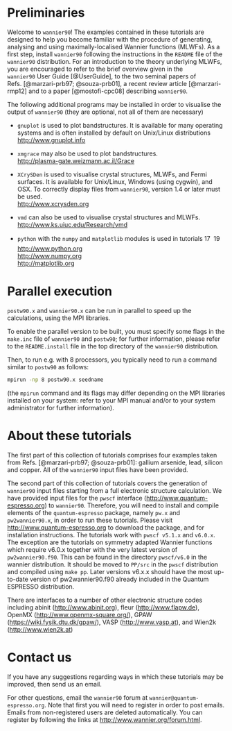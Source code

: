 # Preliminaries

Welcome to `wannier90`! The examples contained in these tutorials are
designed to help you become familiar with the procedure of generating,
analysing and using maximally-localised Wannier functions (MLWFs). As a
first step, install `wannier90` following the instructions in the
`README` file of the `wannier90` distribution. For an introduction to
the theory underlying MLWFs, you are encouraged to refer to the brief
overview given in the `wannier90` User Guide [@UserGuide], to the two
seminal papers of Refs. [@marzari-prb97; @souza-prb01], a recent review
article [@marzari-rmp12] and to a paper [@mostofi-cpc08] describing
`wannier90`.

The following additional programs may be installed in order to visualise
the output of `wannier90` (they are optional, not all of them are
necessary)

- `gnuplot` is used to plot bandstructures. It is available for many
    operating systems and is often installed by default on Unix/Linux
    distributions <br>
    <http://www.gnuplot.info>

- `xmgrace` may also be used to plot bandstructures.<br>
    <http://plasma-gate.weizmann.ac.il/Grace>

- `XCrySDen` is used to visualise crystal structures, MLWFs, and Fermi
    surfaces. It is available for Unix/Linux, Windows (using cygwin),
    and OSX. To correctly display files from `wannier90`, version 1.4 or
    later must be used.<br>
    <http://www.xcrysden.org>

- `vmd` can also be used to visualise crystal structures and MLWFs.<br>
    <http://www.ks.uiuc.edu/Research/vmd>

- `python` with the `numpy` and `matplotlib` modules is used in
    tutorials 17 &#151; 19<br>
    <http://www.python.org><br>
    <http://www.numpy.org><br>
    <http://matplotlib.org>

# Parallel execution

`postw90.x` and `wannier90.x` can
be run in parallel to speed up the calculations, using the MPI
libraries.

To enable the parallel version to be built, you must specify some flags
in the `make.inc` file of `wannier90` and `postw90`; for further
information, please refer to the `README.install` file in the top
directory of the `wannier90` distribution.

Then, to run e.g. with 8 processors, you typically need to run a command
similar to `postw90` as follows:

```bash title="Terminal"
mpirun -np 8 postw90.x seedname
```

(the `mpirun` command and its flags may differ depending on the MPI
libraries installed on your system: refer to your MPI manual and/or to
your system administrator for further information).

# About these tutorials

The first part of this collection of tutorials comprises four examples taken from
Refs. [@marzari-prb97; @souza-prb01]: gallium arsenide, lead, silicon
and copper. All of the `wannier90` input files have been provided.

The second part of this collection of tutorials covers the generation of
`wannier90` input files starting from a full electronic structure
calculation. We have provided input files for the
`pwscf` interface (<http://www.quantum-espresso.org>) to
`wannier90`. Therefore, you will need to install and compile elements of
the `quantum-espresso` package, namely `pw.x` and `pw2wannier90.x`, in
order to run these tutorials. Please visit
<http://www.quantum-espresso.org> to download the package, and for
installation instructions. The tutorials work with
`pwscf v5.1.x` and `v6.0.x`. The exception are the tutorials on
symmetry adapted Wannier functions which require v6.0.x together with
the very latest version of `pw2wannier90.f90`. This can be found in the
directory `pwscf/v6.0` in the wannier distribution. It should be moved
to `PP/src` in the `pwscf` distribution and compiled using
`make pp`. Later versions v6.x.x should have the most up-to-date version
of pw2wannier90.f90 already included in the Quantum ESPRESSO
distribution.

There are interfaces to a number of other electronic structure codes
including abinit (<http://www.abinit.org>), fleur
(<http://www.flapw.de>), OpenMX (<http://www.openmx-square.org/>), GPAW
(<https://wiki.fysik.dtu.dk/gpaw/>), VASP (<http://www.vasp.at>), and
Wien2k (<http://www.wien2k.at>)

# Contact us

If you have any suggestions regarding ways in which these tutorials may be
improved, then send us an email.

For other questions, email the `wannier90` forum at
`wannier@quantum-espresso.org`. Note that first you will need to
register in order to post emails. Emails from non-registered users are
deleted automatically. You can register by following the links at
<http://www.wannier.org/forum.html>.
